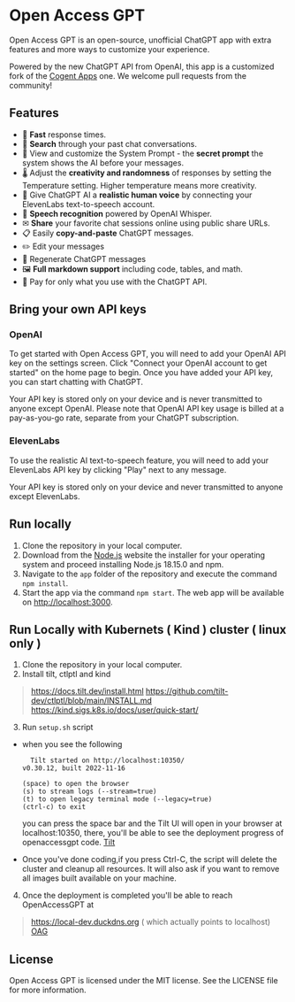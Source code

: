 # Open Access GPT

Open Access GPT is an open-source, unofficial ChatGPT app with extra features and more ways to customize your experience.

Powered by the new ChatGPT API from OpenAI, this app is a customized fork of the [Cogent Apps](https://github.com/cogentapps/chat-with-gpt) one. We welcome pull requests from the community!

## Features

-   🚀 **Fast** response times.
-   🔎 **Search** through your past chat conversations.
-   📄 View and customize the System Prompt - the **secret prompt** the system shows the AI before your messages.
-   🌡 Adjust the **creativity and randomness** of responses by setting the Temperature setting. Higher temperature means more creativity.
-   💬 Give ChatGPT AI a **realistic human voice** by connecting your ElevenLabs text-to-speech account.
-   🎤 **Speech recognition** powered by OpenAI Whisper.
-   ✉ **Share** your favorite chat sessions online using public share URLs.
-   📋 Easily **copy-and-paste** ChatGPT messages.
-   ✏️ Edit your messages
-   🔁 Regenerate ChatGPT messages
-   🖼 **Full markdown support** including code, tables, and math.
-   🫰 Pay for only what you use with the ChatGPT API.

## Bring your own API keys

### OpenAI

To get started with Open Access GPT, you will need to add your OpenAI API key on the settings screen. Click "Connect your OpenAI account to get started" on the home page to begin. Once you have added your API key, you can start chatting with ChatGPT.

Your API key is stored only on your device and is never transmitted to anyone except OpenAI. Please note that OpenAI API key usage is billed at a pay-as-you-go rate, separate from your ChatGPT subscription.

### ElevenLabs

To use the realistic AI text-to-speech feature, you will need to add your ElevenLabs API key by clicking "Play" next to any message.

Your API key is stored only on your device and never transmitted to anyone except ElevenLabs.

## Run locally

1. Clone the repository in your local computer.
2. Download from the [Node.js](https://nodejs.org/en) website the installer for your operating system and proceed installing  Node.js 18.15.0 and npm.
3. Navigate to the `app` folder of the repository and execute the command `npm install`.
4. Start the app via the command `npm start`. The web app will be available on [http://localhost:3000](http://localhost:3000).

## Run Locally with Kubernets ( Kind ) cluster ( linux only )
1. Clone the repository in your local computer.
2. Install tilt, ctlptl and kind 
> https://docs.tilt.dev/install.html
> https://github.com/tilt-dev/ctlptl/blob/main/INSTALL.md
> https://kind.sigs.k8s.io/docs/user/quick-start/

3. Run `setup.sh` script
  - when you see the following
    ```
      Tilt started on http://localhost:10350/
    v0.30.12, built 2022-11-16

    (space) to open the browser
    (s) to stream logs (--stream=true)
    (t) to open legacy terminal mode (--legacy=true)
    (ctrl-c) to exit
    ```

    you can press the space bar and the Tilt UI will open in your browser at localhost:10350,
    there, you'll be able to see the deployment progress of openaccessgpt code.
    [Tilt](doc/tilt.png)
  - Once you've done coding,if you press Ctrl-C, the script will delete the cluster and
  	cleanup all resources.
  	It will also ask if you want to remove all images built available on your machine.

4. Once the deployment is completed you'll be able to reach OpenAccessGPT at
> https://local-dev.duckdns.org ( which actually points to localhost)
[OAG](doc/openaccessgpt.png)

## License

Open Access GPT is licensed under the MIT license. See the LICENSE file for more information.
